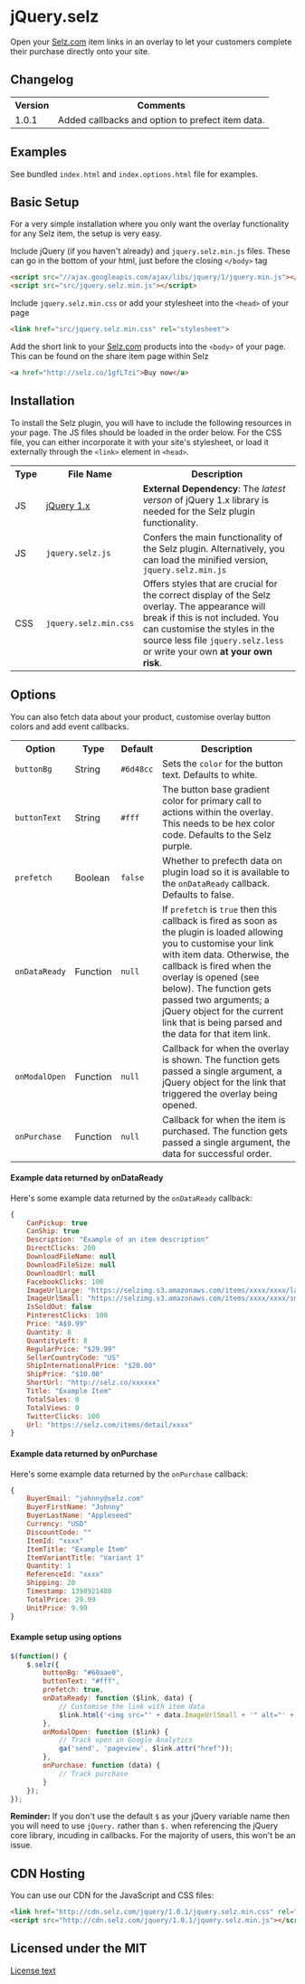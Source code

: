 # jQuery.selz

Open your [Selz.com](https://selz.com) item links in an overlay to let your customers complete their purchase directly onto your site. 

## Changelog

<table class="table-basic">
  <tr>
    <th>Version</th>
    <th>Comments</th>
  </tr>
  <tr>
    <td>1.0.1</td> 
    <td>Added callbacks and option to prefect item data.</td>
  </tr>
</table>


## Examples

See bundled `index.html` and `index.options.html` file for examples.

## Basic Setup

For a very simple installation where you only want the overlay functionality for any Selz item, the setup is very easy. 

Include jQuery (if you haven't already) and `jquery.selz.min.js` files. These can go in the bottom of your html, just before the closing `</body>` tag

```html
<script src="//ajax.googleapis.com/ajax/libs/jquery/1/jquery.min.js"></script>
<script src="src/jquery.selz.min.js"></script>
```
Include `jquery.selz.min.css` or add your stylesheet into the `<head>` of your page

```html
<link href="src/jquery.selz.min.css" rel="stylesheet">
```

Add the short link to your [Selz.com](https://selz.com) products into the `<body>` of your page. This can be found on the share item page within Selz

```html
<a href="http://selz.co/1gfLTzi">Buy now</a>
```

## Installation

To install the Selz plugin, you will have to include the following resources in your page. The JS files should be loaded in the order below. For the CSS file, you can either incorporate it with your site's stylesheet, or load it externally through the `<link>` element in `<head>`.

<table class="table-basic">
  <tr>
    <th>Type</th>
    <th>File Name</th>
    <th>Description</th>
  </tr>
  <tr>
    <td>JS</td> 
    <td><a href="http://ajax.googleapis.com/ajax/libs/jquery/1/jquery.min.js" target="_blank">jQuery 1.x</a></td>
    <td><strong>External Dependency</strong>: The <em>latest verson</em> of jQuery 1.x library is needed for the Selz plugin functionality.</td>
  </tr>
  <tr>
    <td>JS</td>
    <td><code>jquery.selz.js</code></td>
    <td>Confers the main functionality of the Selz plugin. Alternatively, you can load the minified version, <code>jquery.selz.min.js</code></td>
  </tr>
  <tr>
    <td>CSS</td>
    <td><code>jquery.selz.min.css</code></td>
    <td>Offers styles that are crucial for the correct display of the Selz overlay. The appearance will break if this is not included. You can customise the styles in the source less file <code>jquery.selz.less</code> or write your own <strong>at your own risk</strong>.</td>
  </tr>
</table>


## Options

You can also fetch data about your product, customise overlay button colors and add event callbacks. 

<table class="table-basic">
  <tr>
    <th>Option</th>
    <th>Type</th>
    <th>Default</th>
    <th>Description</th>
  </tr>
  <tr>
    <td><code>buttonBg</code></td>
    <td>String</td>
    <td><code>#6d48cc</code></td>
    <td>Sets the <code>color</code> for the button text. Defaults to white.</td>
  </tr>
  <tr>
    <td><code>buttonText</code></td>
    <td>String</td>
    <td><code>#fff</code></td>
    <td>The button base gradient color for primary call to actions within the overlay. This needs to be hex color code. Defaults to the Selz purple.</td>
  </tr>
  <tr>
    <td><code>prefetch</code></td>
    <td>Boolean</td>
    <td><code>false</code></td>
    <td>Whether to prefecth data on plugin load so it is available to the <code>onDataReady</code> callback. Defaults to false.</td>
  </tr>
  <tr>
    <td><code>onDataReady</code></td>
    <td>Function</td>
    <td><code>null</code></td>
    <td>If <code>prefetch</code> is <code>true</code> then this callback is fired as soon as the plugin is loaded allowing you to customise your link with item data. Otherwise, the callback is fired when the overlay is opened (see below). The function gets passed two arguments; a jQuery object for the current link that is being parsed and the data for that item link.</td>
  </tr>
  <tr>
    <td><code>onModalOpen</code></td>
    <td>Function</td>
    <td><code>null</code></td>
    <td>Callback for when the overlay is shown. The function gets passed a single argument, a jQuery object for the link that triggered the overlay being opened.</td>
  </tr>
  <tr>
    <td><code>onPurchase</code></td>
    <td>Function</td>
    <td><code>null</code></td>
    <td>Callback for when the item is purchased. The function gets passed a single argument, the data for successful order.</td>
  </tr>
</table>

#### Example data returned by onDataReady

Here's some example data returned by the `onDataReady` callback:

```javascript
{
	CanPickup: true
	CanShip: true
	Description: "Example of an item description"
	DirectClicks: 200
	DownloadFileName: null
	DownloadFileSize: null
	DownloadUrl: null
	FacebookClicks: 100
	ImageUrlLarge: "https://selzimg.s3.amazonaws.com/items/xxxx/xxxx/large.jpg"
	ImageUrlSmall: "https://selzimg.s3.amazonaws.com/items/xxxx/xxxx/small.jpg"
	IsSoldOut: false
	PinterestClicks: 100
	Price: "A$9.99"
	Quantity: 8
	QuantityLeft: 8
	RegularPrice: "$29.99"
	SellerCountryCode: "US"
	ShipInternationalPrice: "$20.00"
	ShipPrice: "$10.00"
	ShortUrl: "http://selz.co/xxxxxx"
	Title: "Example Item"
	TotalSales: 0
	TotalViews: 0
	TwitterClicks: 100
	Url: "https://selz.com/items/detail/xxxx"
}
```

#### Example data returned by onPurchase 

Here's some example data returned by the `onPurchase` callback:

```javascript
{
	BuyerEmail: "johnny@selz.com"
	BuyerFirstName: "Johnny"
	BuyerLastName: "Appleseed"
	Currency: "USD"
	DiscountCode: ""
	ItemId: "xxxx"
	ItemTitle: "Example Item"
	ItemVariantTitle: "Variant 1"
	Quantity: 1
	ReferenceId: "xxxx"
	Shipping: 20
	Timestamp: 1398921408
	TotalPrice: 29.99
	UnitPrice: 9.99
}
```

#### Example setup using options

```javascript
$(function() {
	$.selz({
    	buttonBg: "#60aae0",
    	buttonText: "#fff",
   		prefetch: true,
    	onDataReady: function ($link, data) {
    		// Customise the link with item data
        	$link.html('<img src="' + data.ImageUrlSmall + '" alt="' + data.Title + '">' + data.Title);
    	},
    	onModalOpen: function ($link) {
    		// Track open in Google Analytics
			ga('send', 'pageview', $link.attr("href")); 
    	},
        onPurchase: function (data) {
            // Track purchase
        }
    });
});
```

**Reminder:** If you don't use the default `$` as your jQuery variable name then you will need to use `jQuery.` rather than `$.` when referencing the jQuery core library, incuding in callbacks. For the majority of users, this won't be an issue.

## CDN Hosting

You can use our CDN for the JavaScript and CSS files:

```html
<link href="http://cdn.selz.com/jquery/1.0.1/jquery.selz.min.css" rel="stylesheet">
<script src="http://cdn.selz.com/jquery/1.0.1/jquery.selz.min.js"></script>
```

## Licensed under the MIT

[License text](http://www.opensource.org/licenses/mit-license.php)
